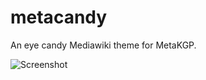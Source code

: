 metacandy
============

An eye candy Mediawiki theme for MetaKGP. 

![Screenshot](http://i.imgur.com/OtU1d4p.png "Screenshot")
